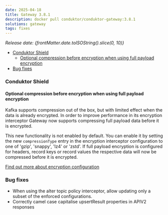```yaml
---
date: 2025-04-18
title: Gateway 3.8.1
description: docker pull conduktor/conduktor-gateway:3.8.1
solutions: gateway
tags: fixes
---
```


*Release date: {frontMatter.date.toISOString().slice(0, 10)}*

- [Conduktor Shield](#conduktor-shield)
   - [Optional compression before encryption when using full payload encryption](#optional-compression-before-encryption-when-using-full-payload-encryption)
- [Bug fixes](#bug-fixes)

### Conduktor Shield

#### Optional compression before encryption when using full payload encryption

Kafka supports compression out of the box, but with limited effect when the data is already encrypted. In order to improve performance in its encryption interceptor Gateway now supports compressing full payload data before it is encrypted.

This new functionality is not enabled by default. You can enable it by setting the new `compressionType` entry in the encryption interceptor configuration to one of 'gzip', 'snappy', 'lz4' or 'zstd'. If full payload encryption is configured for headers, record keys or record values the respective data will now be compressed before it is encrypted.

[Find out more about encryption configuration](https://docs.conduktor.io/gateway/interceptors/data-security/encryption/encryption-configuration/#encryption-configuration---how-to-encrypt)

### Bug fixes

- When using the alter topic policy interceptor, allow updating only a subset of the enforced configurations.
- Correctly camel case capitalise upsertResult properties in APIV2 responses